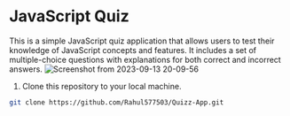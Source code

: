 # JavaScript Quiz

This is a simple JavaScript quiz application that allows users to test their knowledge of JavaScript concepts and features. It includes a set of multiple-choice questions with explanations for both correct and incorrect answers.
![Screenshot from 2023-09-13 20-09-56](https://github.com/Rahul577503/Quizz-App/assets/82811506/125ad4c6-acc3-48f4-b1dd-edc674d4d59d)

1. Clone this repository to your local machine.

```bash
git clone https://github.com/Rahul577503/Quizz-App.git
